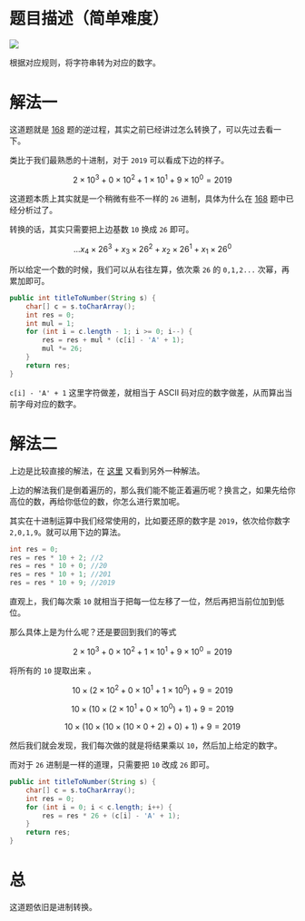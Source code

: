 # 题目描述（简单难度）

![](https://windliang.oss-cn-beijing.aliyuncs.com/171.jpg)

根据对应规则，将字符串转为对应的数字。

# 解法一

这道题就是 [168](https://leetcode.wang/leetcode-168-Excel-Sheet-Column-Title.html) 题的逆过程，其实之前已经讲过怎么转换了，可以先过去看一下。

类比于我们最熟悉的十进制，对于 `2019` 可以看成下边的样子。

$$2\times10^3+0\times10^2+1\times10^1+9\times10^0=2019$$

这道题本质上其实就是一个稍微有些不一样的 `26` 进制，具体为什么在  [168](https://leetcode.wang/leetcode-168-Excel-Sheet-Column-Title.html) 题中已经分析过了。

转换的话，其实只需要把上边基数 `10` 换成 `26` 即可。

$$...x_4\times26^3+x_3\times26^2+x_2\times26^1+x_1\times26^0$$

所以给定一个数的时候，我们可以从右往左算，依次乘 `26` 的 `0,1,2...` 次幂，再累加即可。

```java
public int titleToNumber(String s) {
    char[] c = s.toCharArray();
    int res = 0;
    int mul = 1;
    for (int i = c.length - 1; i >= 0; i--) {
        res = res + mul * (c[i] - 'A' + 1);
        mul *= 26;
    }
    return res;
}
```

`c[i] - 'A' + 1` 这里字符做差，就相当于 ASCII 码对应的数字做差，从而算出当前字母对应的数字。

# 解法二

上边是比较直接的解法，在 [这里](https://leetcode.com/problems/excel-sheet-column-number/discuss/52091/Here-is-my-java-solution) 又看到另外一种解法。

上边的解法我们是倒着遍历的，那么我们能不能正着遍历呢？换言之，如果先给你高位的数，再给你低位的数，你怎么进行累加呢。

其实在十进制运算中我们经常使用的，比如要还原的数字是 `2019`，依次给你数字 `2,0,1,9`。就可以用下边的算法。

```java
int res = 0;
res = res * 10 + 2; //2
res = res * 10 + 0; //20
res = res * 10 + 1; //201
res = res * 10 + 9; //2019
```

直观上，我们每次乘 `10` 就相当于把每一位左移了一位，然后再把当前位加到低位。

那么具体上是为什么呢？还是要回到我们的等式

$$2\times10^3+0\times10^2+1\times10^1+9\times10^0=2019$$

将所有的 `10` 提取出来 。

$$10\times(2\times10^2+0\times10^1+1\times10^0)+9=2019$$

$$10\times(10\times(2\times10^1+0\times10^0)+1)+9=2019$$

$$10\times(10\times(10\times(10\times0 + 2)+0)+1)+9=2019$$

然后我们就会发现，我们每次做的就是将结果乘以 `10`，然后加上给定的数字。

而对于 `26` 进制是一样的道理，只需要把 `10` 改成 `26` 即可。

```java
public int titleToNumber(String s) {
    char[] c = s.toCharArray();
    int res = 0;
    for (int i = 0; i < c.length; i++) {
        res = res * 26 + (c[i] - 'A' + 1);
    }
    return res;
}
```

# 总

这道题依旧是进制转换。